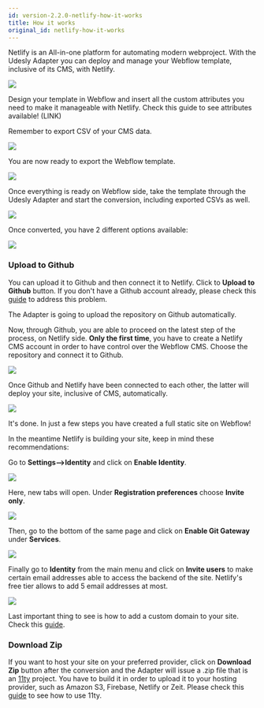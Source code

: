 ```yaml
---
id: version-2.2.0-netlify-how-it-works
title: How it works
original_id: netlify-how-it-works
---
```


Netlify is an All-in-one platform for automating modern webproject. With the Udesly Adapter you can deploy and manage your Webflow template, inclusive of its CMS, with Netlify.

![](assets/jamstack.svg)

Design your template in Webflow and insert all the custom attributes you need to make it manageable with Netlify.
Check this guide to see attributes available! (LINK)

Remember to export CSV of your CMS data. 

![](assets/netlify-export-csv.png)

You are now ready to export the Webflow template.

![](assets/netlify-export.png)

Once everything is ready on Webflow side, take the template through the Udesly Adapter and start the conversion, including exported CSVs as well.

![](assets/netlify-convert.png)

Once converted, you have 2 different options available:

![](assets/upload-github.png)

### Upload to Github

You can upload it to Github and then connect it to Netlify. Click to **Upload to Github** button. If you don't have a Github account already, please check this [guide](https://help.github.com/en/github/getting-started-with-github/signing-up-for-a-new-github-account) to address this problem. 

The Adapter is going to upload the repository on Github automatically.

Now, through Github, you are able to proceed on the latest step of the process, on Netlify side. 
**Only the first time**, you have to create a Netlify CMS account in order to have control over the Webflow CMS. Choose the repository and connect it to Github.

![](assets/netlify-github.png)

Once Github and Netlify have been connected to each other, the latter will deploy your site, inclusive of CMS, automatically.

![](assets/netlify-deploy.png)

It's done. In just a few steps you have created a full static site on Webflow!

In the meantime Netlify is building your site, keep in mind these recommendations:

Go to **Settings-->Identity** and click on **Enable Identity**.

![](assets/netlify-identity.png)

Here, new tabs will open. Under **Registration preferences** choose **Invite only**.

![](assets/netlify-registration.png)

Then, go to the bottom of the same page and click on **Enable Git Gateway** under **Services**.

![](assets/netlify-git-gateway.png)

Finally go to **Identity** from the main menu and click on **Invite users** to make certain email addresses able to access the backend of the site. Netlify's free tier allows to add 5 email addresses at most.

![](assets/netlify-invite.png)

Last important thing to see is how to add a custom domain to your site. Check this [guide](https://docs.netlify.com/domains-https/custom-domains/#assign-a-domain-to-a-site).

### Download Zip

If you want to host your site on your preferred provider, click on **Download Zip** button after the conversion and the Adapter will issue a .zip file that is an [11ty](https://www.11ty.dev/) project. You have to build it in order to upload it to your hosting provider, such as Amazon S3, Firebase, Netlify or Zeit.  Please check this [guide](https://www.11ty.dev/docs/tutorials/) to see how to use 11ty.
